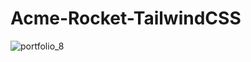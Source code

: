 # Acme-Rocket-TailwindCSS


![portfolio_8](https://github.com/MohamedHosni99/Clipboard_Template-HTML-CSS/assets/99591894/53dbf0cf-10fb-4bcb-8250-71dd5338412c)
